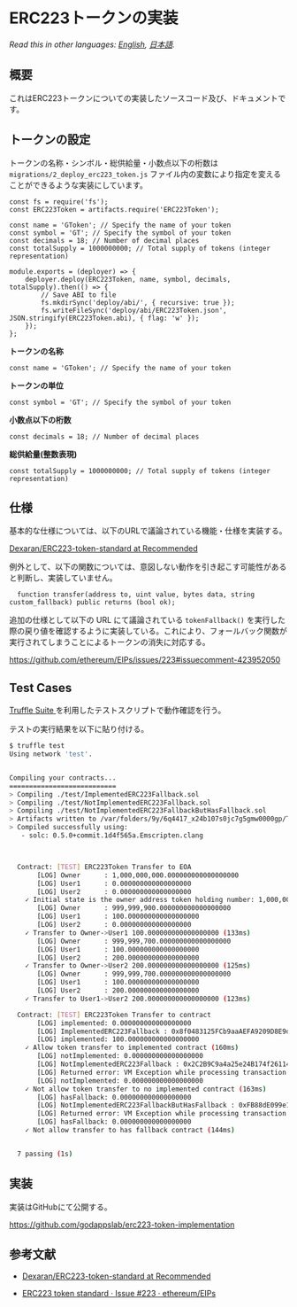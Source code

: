 # ERC223トークンの実装

*Read this in other languages: [English](README.en.md), [日本語](README.ja.md).*

## 概要

これはERC223トークンについての実装したソースコード及び、ドキュメントです。

## トークンの設定

トークンの名称・シンボル・総供給量・小数点以下の桁数は `migrations/2_deploy_erc223_token.js` ファイル内の変数により指定を変えることができるような実装にしています。

```es6
const fs = require('fs');
const ERC223Token = artifacts.require('ERC223Token');

const name = 'GToken'; // Specify the name of your token
const symbol = 'GT'; // Specify the symbol of your token
const decimals = 18; // Number of decimal places
const totalSupply = 1000000000; // Total supply of tokens (integer representation)

module.exports = (deployer) => {
    deployer.deploy(ERC223Token, name, symbol, decimals, totalSupply).then(() => {
        // Save ABI to file
        fs.mkdirSync('deploy/abi/', { recursive: true });
        fs.writeFileSync('deploy/abi/ERC223Token.json', JSON.stringify(ERC223Token.abi), { flag: 'w' });
    });
};
```

**トークンの名称**

```
const name = 'GToken'; // Specify the name of your token
```

**トークンの単位**

```
const symbol = 'GT'; // Specify the symbol of your token
```


**小数点以下の桁数**

```
const decimals = 18; // Number of decimal places
```

**総供給量(整数表現)**

```
const totalSupply = 1000000000; // Total supply of tokens (integer representation)
```

## 仕様

基本的な仕様については、以下のURLで議論されている機能・仕様を実装する。

[Dexaran/ERC223\-token\-standard at Recommended](https://github.com/Dexaran/ERC223-token-standard/tree/Recommended)

例外として、以下の関数については、意図しない動作を引き起こす可能性があると判断し、実装していません。

```solidity
  function transfer(address to, uint value, bytes data, string custom_fallback) public returns (bool ok);
```

追加の仕様として以下の URL にて議論されている `tokenFallback()` を実行した際の戻り値を確認するように実装している。これにより、フォールバック関数が実行されてしまうことによるトークンの消失に対応する。

https://github.com/ethereum/EIPs/issues/223#issuecomment-423952050


## Test Cases

[Truffle Suite ](https://truffleframework.com/) を利用したテストスクリプトで動作確認を行う。

テストの実行結果を以下に貼り付ける。

```bash
$ truffle test
Using network 'test'.


Compiling your contracts...
===========================
> Compiling ./test/ImplementedERC223Fallback.sol
> Compiling ./test/NotImplementedERC223Fallback.sol
> Compiling ./test/NotImplementedERC223FallbackButHasFallback.sol
> Artifacts written to /var/folders/9y/6q4417_x24b107s0jc7g5gmw0000gp/T/test-119215-62107-oljwve.nornb
> Compiled successfully using:
   - solc: 0.5.0+commit.1d4f565a.Emscripten.clang



  Contract: [TEST] ERC223Token Transfer to EOA
       [LOG] Owner      : 1,000,000,000.000000000000000000
       [LOG] User1      : 0.000000000000000000
       [LOG] User2      : 0.000000000000000000
    ✓ Initial state is the owner address token holding number: 1,000,000,000.000000000000000000 (80ms)
       [LOG] Owner      : 999,999,900.000000000000000000
       [LOG] User1      : 100.000000000000000000
       [LOG] User2      : 0.000000000000000000
    ✓ Transfer to Owner->User1 100.000000000000000000 (133ms)
       [LOG] Owner      : 999,999,700.000000000000000000
       [LOG] User1      : 100.000000000000000000
       [LOG] User2      : 200.000000000000000000
    ✓ Transfer to Owner->User2 200.000000000000000000 (125ms)
       [LOG] Owner      : 999,999,700.000000000000000000
       [LOG] User1      : 100.000000000000000000
       [LOG] User2      : 200.000000000000000000
    ✓ Transfer to User1->User2 200.000000000000000000 (123ms)

  Contract: [TEST] ERC223Token Transfer to contract
       [LOG] implemented: 0.000000000000000000
       [LOG] ImplementedERC223Fallback : 0x8f0483125FCb9aaAEFA9209D8E9d7b9C8B9Fb90F
       [LOG] implemented: 100.000000000000000000
    ✓ Allow token transfer to implemented contract (160ms)
       [LOG] notImplemented: 0.000000000000000000
       [LOG] NotImplementedERC223Fallback : 0x2C2B9C9a4a25e24B174f26114e8926a9f2128FE4
       [LOG] Returned error: VM Exception while processing transaction: revert
       [LOG] notImplemented: 0.000000000000000000
    ✓ Not allow token transfer to no implemented contract (163ms)
       [LOG] hasFallback: 0.000000000000000000
       [LOG] NotImplementedERC223FallbackButHasFallback : 0xFB88dE099e13c3ED21F80a7a1E49f8CAEcF10df6
       [LOG] Returned error: VM Exception while processing transaction: revert
       [LOG] hasFallback: 0.000000000000000000
    ✓ Not allow transfer to has fallback contract (144ms)


  7 passing (1s)
```

## 実装

実装はGitHubにて公開する。

https://github.com/godappslab/erc223-token-implementation

## 参考文献

- [Dexaran/ERC223\-token\-standard at Recommended](https://github.com/Dexaran/ERC223-token-standard/tree/Recommended)

- [ERC223 token standard · Issue \#223 · ethereum/EIPs](https://github.com/ethereum/EIPs/issues/223)
